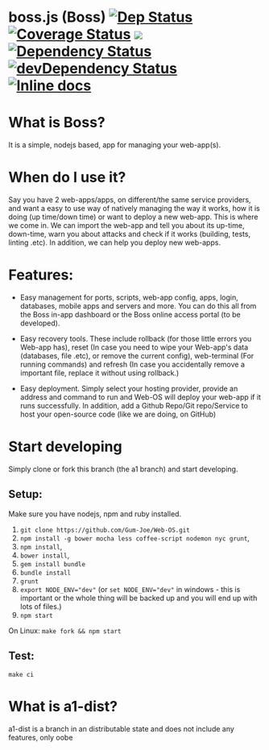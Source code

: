 # boss.js (Boss) [![Dep Status](https://travis-ci.org/Gum-Joe/boss.js.svg?branch=a1)](https://travis-ci.org/Gum-Joe/boss.js) [![Coverage Status](https://coveralls.io/repos/Gum-Joe/boss.js/badge.svg?branch=a1&service=github)](https://coveralls.io/github/Gum-Joe/boss.js?branch=a1) <a href="https://codeclimate.com/github/Gum-Joe/boss.js"><img src="https://codeclimate.com/github/Gum-Joe/boss.js/badges/gpa.svg" /></a> [![Dependency Status](https://david-dm.org/Gum-Joe/boss.js.svg)](https://david-dm.org/Gum-Joe/boss.js) [![devDependency Status](https://david-dm.org/Gum-Joe/boss.js/dev-status.svg)](https://david-dm.org/Gum-Joe/bos.jss#info=devDependencies) [![Inline docs](http://inch-ci.org/github/Gum-Joe/boss.js.svg?branch=master)](http://inch-ci.org/github/Gum-Joe/boss.js)

# What is Boss?
It is a simple, nodejs based, app for managing your web-app(s).
# When do I use it?
Say you have 2 web-apps/apps, on different/the same service providers, and want a easy to use way of natively managing the way it works, how it is doing (up time/down time) or want to deploy a new web-app.  This is where we come in. We can import the web-app and tell you about its up-time, down-time, warn you about attacks and check if it works (building, tests, linting .etc). In addition, we can help you deploy new web-apps.

# Features:
* Easy management for ports, scripts, web-app config, apps, login, databases, mobile apps and servers and more. You can do this all from the Boss in-app dashboard or the Boss online access portal (to be developed).

* Easy recovery tools. These include rollback (for those little errors you Web-app has), reset (In case you need to wipe your Web-app's data (databases, file .etc), or remove the current config), web-terminal (For running commands) and refresh (In case you accidentally remove a important file, replace it without using rollback.)

* Easy deployment. Simply select your hosting provider, provide an address and command to run and Web-OS will deploy your web-app if it runs successfully. In addition, add a Github Repo/Git repo/Service to host your open-source code (like we are doing, on GitHub)

# Start developing
Simply clone or fork this branch (the a1 branch) and start developing.
## Setup:
 Make sure you have nodejs, npm and ruby installed.
  1. `git clone https://github.com/Gum-Joe/Web-OS.git`
  2. `npm install -g bower mocha less coffee-script nodemon nyc grunt`,
  3. `npm install`,
  4. `bower install`,
  5. `gem install bundle`
  6. `bundle install`
  7. `grunt`
  8. `export NODE_ENV="dev"` (or `set NODE_ENV="dev"` in windows - this is important or the whole thing will be backed up and you will end up with lots of files.)
  9. `npm start`

On Linux:
`make fork && npm start`

## Test:
`make ci`

# What is a1-dist?
a1-dist is a branch in an distributable state and does not include any features, only oobe
